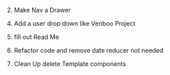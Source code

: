 <!-- 1. add MUI Card to health INFO displaying nicer -->

2. Make Nav a Drawer

<!-- 3. Add a MUI Card for meal form on meal planner -->

4. Add a user drop down like Venboo Project

5. fill out Read Me

6. Refactor code and remove date reducer not needed

7. Clean Up delete Template components
